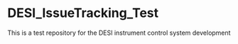 # DESI_IssueTracking_Test
This is a test repository for the DESI instrument control system development
